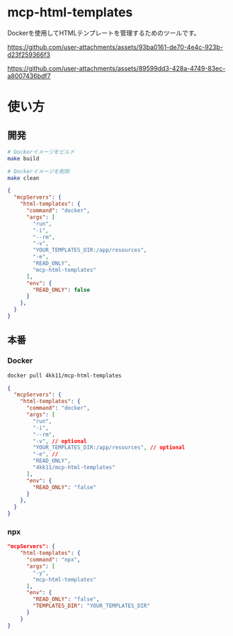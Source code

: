 # mcp-html-templates

Dockerを使用してHTMLテンプレートを管理するためのツールです。


https://github.com/user-attachments/assets/93ba0161-de70-4e4c-923b-d23f259366f3



https://github.com/user-attachments/assets/89599dd3-428a-4749-83ec-a8007436bdf7



# 使い方

## 開発
```bash
# Dockerイメージをビルド
make build

# Dockerイメージを削除
make clean
```

```json
{
  "mcpServers": {
    "html-templates": {
      "command": "docker",
      "args": [
        "run",
        "-i",
        "--rm",
        "-v",
        "YOUR_TEMPLATES_DIR:/app/resources",
        "-e",
        "READ_ONLY",
        "mcp-html-templates"
      ],
      "env": {
        "READ_ONLY": false
      }
    },
  }
}
```

## 本番

### Docker

```bash
docker pull 4kk11/mcp-html-templates
```

```json
{
  "mcpServers": {
    "html-templates": {
      "command": "docker",
      "args": [
        "run",
        "-i",
        "--rm",
        "-v", // optional
        "YOUR_TEMPLATES_DIR:/app/resources", // optional
        "-e", // 
        "READ_ONLY",
        "4kk11/mcp-html-templates"
      ],
      "env": {
        "READ_ONLY": "false"
      }
    },
  }
}
```


### npx

```json
"mcpServers": {
    "html-templates": {
      "command": "npx",
      "args": [
        "-y",
        "mcp-html-templates"
      ],
      "env": {
        "READ_ONLY": "false",
        "TEMPLATES_DIR": "YOUR_TEMPLATES_DIR"
      }
    }
}
```
